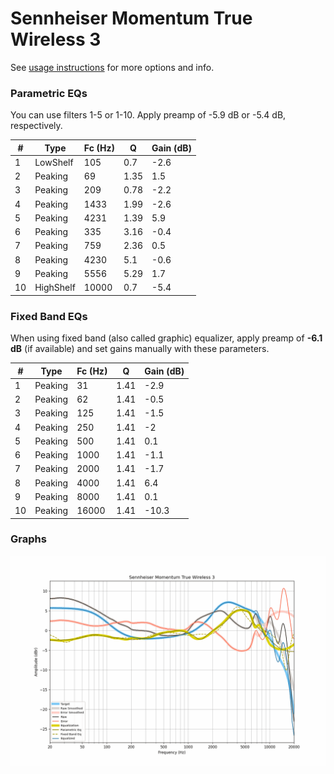 # Sennheiser Momentum True Wireless 3
See [usage instructions](https://github.com/jaakkopasanen/AutoEq#usage) for more options and info.

### Parametric EQs
You can use filters 1-5 or 1-10. Apply preamp of -5.9 dB or -5.4 dB, respectively.

|   # | Type      |   Fc (Hz) |    Q |   Gain (dB) |
|-----|-----------|-----------|------|-------------|
|   1 | LowShelf  |       105 | 0.7  |        -2.6 |
|   2 | Peaking   |        69 | 1.35 |         1.5 |
|   3 | Peaking   |       209 | 0.78 |        -2.2 |
|   4 | Peaking   |      1433 | 1.99 |        -2.6 |
|   5 | Peaking   |      4231 | 1.39 |         5.9 |
|   6 | Peaking   |       335 | 3.16 |        -0.4 |
|   7 | Peaking   |       759 | 2.36 |         0.5 |
|   8 | Peaking   |      4230 | 5.1  |        -0.6 |
|   9 | Peaking   |      5556 | 5.29 |         1.7 |
|  10 | HighShelf |     10000 | 0.7  |        -5.4 |

### Fixed Band EQs
When using fixed band (also called graphic) equalizer, apply preamp of **-6.1 dB** (if available) and set gains manually with these parameters.

|   # | Type    |   Fc (Hz) |    Q |   Gain (dB) |
|-----|---------|-----------|------|-------------|
|   1 | Peaking |        31 | 1.41 |        -2.9 |
|   2 | Peaking |        62 | 1.41 |        -0.5 |
|   3 | Peaking |       125 | 1.41 |        -1.5 |
|   4 | Peaking |       250 | 1.41 |        -2   |
|   5 | Peaking |       500 | 1.41 |         0.1 |
|   6 | Peaking |      1000 | 1.41 |        -1.1 |
|   7 | Peaking |      2000 | 1.41 |        -1.7 |
|   8 | Peaking |      4000 | 1.41 |         6.4 |
|   9 | Peaking |      8000 | 1.41 |         0.1 |
|  10 | Peaking |     16000 | 1.41 |       -10.3 |

### Graphs
![](./Sennheiser%20Momentum%20True%20Wireless%203.png)
